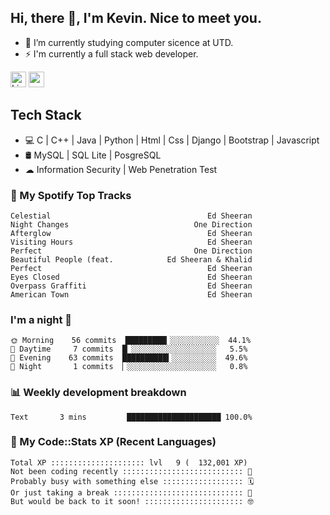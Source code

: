 ## Hi, there 👋, I'm Kevin. Nice to meet you.

- 🌱 I’m currently studying computer sicence at UTD.
- ⚡ I'm currently a full stack web developer.

<a href="https://www.linkedin.com/in/kevin12686/"><img alt="LinkedIn" src="https://img.shields.io/badge/linkedin%20-%230077B5.svg?&style=for-the-badge&logo=linkedin&logoColor=white" height=25></a>
<a href="https://www.instagram.com/kevin12686/"><img src="https://img.shields.io/badge/instagram-3f729b?&style=for-the-badge&logo=instagram&logoColor=white" height=25></a>

## Tech Stack

* 💻 C | C++ | Java | Python | Html | Css | Django | Bootstrap | Javascript
* 🛢️ MySQL | SQL Lite | PosgreSQL
* ☁ Information Security | Web Penetration Test

### 🎵 My Spotify Top Tracks

<!-- spotify start -->

```text
Celestial                                   Ed Sheeran
Night Changes                            One Direction
Afterglow                                   Ed Sheeran
Visiting Hours                              Ed Sheeran
Perfect                                  One Direction
Beautiful People (feat.            Ed Sheeran & Khalid
Perfect                                     Ed Sheeran
Eyes Closed                                 Ed Sheeran
Overpass Graffiti                           Ed Sheeran
American Town                               Ed Sheeran
```

<!-- spotify end -->

### I'm a night 🦉

<!-- early_bird start -->

```text
🌞 Morning    56 commits  █████████▎░░░░░░░░░░░  44.1%
🌆 Daytime     7 commits  █▏░░░░░░░░░░░░░░░░░░░   5.5%
🌃 Evening    63 commits  ██████████▍░░░░░░░░░░  49.6%
🌙 Night       1 commits  ▏░░░░░░░░░░░░░░░░░░░░   0.8%
```

<!-- early_bird end -->

### 📊 Weekly development breakdown

<!-- code_time start -->

```text
Text       3 mins         █████████████████████ 100.0%
```

<!-- code_time end -->

### 🧰 My Code::Stats XP (Recent Languages)

<!-- codestats start -->

```text
Total XP ::::::::::::::::::::: lvl   9 (  132,001 XP) 
Not been coding recently ::::::::::::::::::::::::::: 🙈
Probably busy with something else :::::::::::::::::: 🗓
Or just taking a break ::::::::::::::::::::::::::::: 🌴
But would be back to it soon! :::::::::::::::::::::: 🤓
```

<!-- codestats end -->
